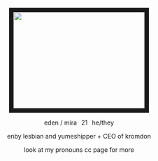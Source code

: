 <p align="center">
<img src="https://files.catbox.moe/bxunal.png" width="300" height="220" border="10"/>
<p align="center">
eden / mira⠀21⠀he/they
<p align="center">
enby lesbian and yumeshipper + CEO of kromdon
<p align="center">
look at my pronouns cc page for more

